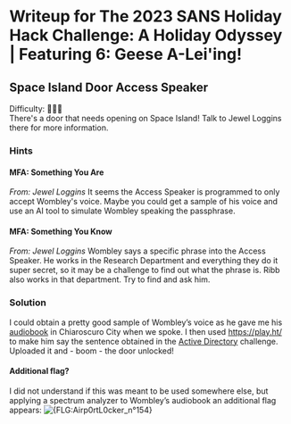 # Writeup for The 2023 SANS Holiday Hack Challenge: A Holiday Odyssey \| Featuring 6: Geese A-Lei'ing!
## 	Space Island Door Access Speaker
Difficulty: :christmas_tree::christmas_tree::christmas_tree:  
There's a door that needs opening on Space Island! Talk to Jewel Loggins there for more information.

### Hints
#### MFA: Something You Are
*From: Jewel Loggins*
It seems the Access Speaker is programmed to only accept Wombley's voice. Maybe you could get a sample of his voice and use an AI tool to simulate Wombley speaking the passphrase.
#### MFA: Something You Know
*From: Jewel Loggins*
Wombley says a specific phrase into the Access Speaker. He works in the Research Department and everything they do it super secret, so it may be a challenge to find out what the phrase is. Ribb also works in that department. Try to find and ask him.

### Solution
I could obtain a pretty good sample of Wombley’s voice as he gave me his [audiobook](https://www.holidayhackchallenge.com/2023/wombleycube_the_enchanted_voyage.mp3.zip) in Chiaroscuro City when we spoke. I then used https://play.ht/ to make him say the sentence obtained in the [Active Directory]() challenge. Uploaded it and - boom - the door unlocked!
#### Additional flag?
I did not understand if this was meant to be used somewhere else, but applying a spectrum analyzer to Wombley’s audiobook an additional flag appears:
![{FLG:Airp0rtL0cker_n°154}](imgs/%7BFLG%3AAirp0rtL0cker_n°154%7D.png)